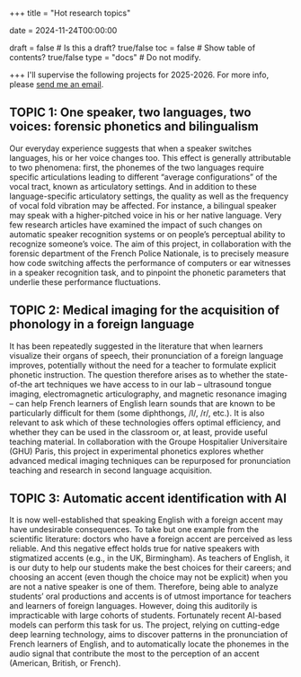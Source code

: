 +++
title = "Hot research topics"

date = 2024-11-24T00:00:00

draft = false  # Is this a draft? true/false
toc = false  # Show table of contents? true/false
type = "docs"  # Do not modify.



+++
I'll supervise the following projects for 2025-2026. For more info, please [send me an email](mailto:emmanuel.ferragne@u-paris.fr). 

## TOPIC 1: __One speaker, two languages, two voices: forensic phonetics and bilingualism__
Our everyday experience suggests that when a speaker switches languages, his or her voice changes too. This effect is generally attributable to two phenomena: first, the phonemes of the two languages require specific articulations leading to different “average configurations” of the vocal tract, known as articulatory settings. And in addition to these language-specific articulatory settings, the quality as well as the frequency of vocal fold vibration may be affected. For instance, a bilingual speaker may speak with a higher-pitched voice in his or her native language. Very few research articles have examined the impact of such changes on automatic speaker recognition systems or on people’s perceptual ability to recognize someone’s voice. The aim of this project, in collaboration with the forensic department of the French Police Nationale, is to precisely measure how code switching affects the  performance of computers or ear witnesses in a speaker recognition task, and to pinpoint the phonetic parameters that underlie these performance fluctuations. 

## TOPIC 2: __Medical imaging for the acquisition of phonology in a foreign language__
It has been repeatedly suggested in the literature that when learners visualize their organs of speech, their pronunciation of a foreign language improves, potentially without the need for a teacher to formulate explicit phonetic instruction. The question therefore arises as to whether the state-of-the art techniques we have access to in our lab – ultrasound tongue imaging, electromagnetic articulography, and magnetic resonance imaging – can help French learners of English learn sounds that are known to be particularly difficult for them (some diphthongs, /l/, /r/, etc.). It is also relevant to ask which of these technologies offers optimal efficiency, and whether they can be used in the classroom or, at least, provide useful teaching material. In collaboration with the Groupe Hospitalier Universitaire (GHU) Paris, this project in experimental phonetics explores whether advanced medical imaging techniques can be repurposed for pronunciation teaching and research in second language acquisition. 

## TOPIC 3: __Automatic accent identification with AI__
It is now well-established that speaking English with a foreign accent may have undesirable consequences. To take but one example from the scientific literature: doctors who have a foreign accent are perceived as less reliable. And this negative effect holds true for native speakers with stigmatized accents (e.g., in the UK, Birmingham). As teachers of English, it is our duty to help our students make the best choices for their careers; and choosing an accent (even though the choice may not be explicit) when you are not a native speaker is one of them. Therefore, being able to analyze students’ oral productions and accents is of utmost importance for teachers and learners of foreign languages. However, doing this auditorily is impracticable with large cohorts of students. Fortunately recent AI-based models can perform this task for us. The project, relying on cutting-edge deep learning technology, aims to discover patterns in the pronunciation of French learners of English, and to automatically locate the phonemes in the audio signal that contribute the most to the perception of an accent (American, British, or French). 

